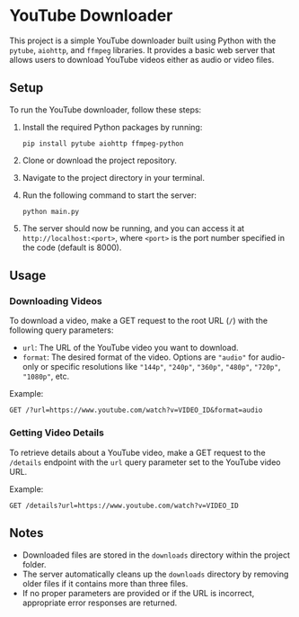 # YouTube Downloader

This project is a simple YouTube downloader built using Python with the `pytube`, `aiohttp`, and `ffmpeg` libraries. It provides a basic web server that allows users to download YouTube videos either as audio or video files.

## Setup

To run the YouTube downloader, follow these steps:

1. Install the required Python packages by running:
   ```
   pip install pytube aiohttp ffmpeg-python
   ```

2. Clone or download the project repository.

3. Navigate to the project directory in your terminal.

4. Run the following command to start the server:
   ```
   python main.py
   ```

5. The server should now be running, and you can access it at `http://localhost:<port>`, where `<port>` is the port number specified in the code (default is 8000).

## Usage

### Downloading Videos

To download a video, make a GET request to the root URL (`/`) with the following query parameters:

- `url`: The URL of the YouTube video you want to download.
- `format`: The desired format of the video. Options are `"audio"` for audio-only or specific resolutions like `"144p"`, `"240p"`, `"360p"`, `"480p"`, `"720p"`, `"1080p"`, etc.

Example:
```
GET /?url=https://www.youtube.com/watch?v=VIDEO_ID&format=audio
```

### Getting Video Details

To retrieve details about a YouTube video, make a GET request to the `/details` endpoint with the `url` query parameter set to the YouTube video URL.

Example:
```
GET /details?url=https://www.youtube.com/watch?v=VIDEO_ID
```

## Notes

- Downloaded files are stored in the `downloads` directory within the project folder.
- The server automatically cleans up the `downloads` directory by removing older files if it contains more than three files.
- If no proper parameters are provided or if the URL is incorrect, appropriate error responses are returned.
